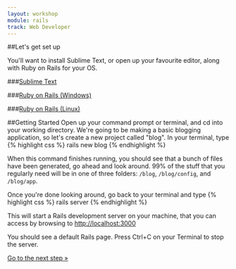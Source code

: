 ```yaml
---
layout: workshop
module: rails
track: Web Developer
---
```


##Let's get set up

You'll want to install Sublime Text, or open up your favourite editor, along with Ruby on Rails for your OS.

###[Sublime Text](http://www.sublimetext.com/)

###[Ruby on Rails (Windows)](https://github.com/railsinstaller/railsinstaller-windows/releases/download/3.0.0-alpha.2/railsinstaller-3.0.0.exe)

###[Ruby on Rails (Linux)](http://rvm.io/rvm/install)


##Getting Started
Open up your command prompt or terminal, and cd into your working directory.
We're going to be making a basic blogging application, so let's create a new project called "blog".  In your terminal, type
{% highlight css %}
rails new blog 
{% endhighlight %}

When this command finishes running, you should see that a bunch of files have been generated, go ahead and look around.
99% of the stuff that you regularly need will be in one of three folders: ```/blog```, ```/blog/config```, and ```/blog/app```.

Once you're done looking around, go back to your terminal and type
{% highlight css %}
rails server
{% endhighlight %}

This will start a Rails development server on your machine, that you can access by browsing to [http://localhost:3000](http://localhost:3000)

You should see a default Rails page.  Press Ctrl+C on your Terminal to stop the server.



<p class="codelab-paging">
  <a href="../rails-2">Go to the next step &raquo;</a>
</p>